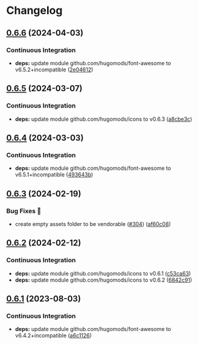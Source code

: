 # Changelog

## [0.6.6](https://github.com/hugomods/icons/compare/vendors/font-awesome/v0.6.5...vendors/font-awesome/v0.6.6) (2024-04-03)


### Continuous Integration

* **deps:** update module github.com/hugomods/font-awesome to v6.5.2+incompatible ([2e04612](https://github.com/hugomods/icons/commit/2e04612d35fbafe044b47a2b35953d9a71025612))

## [0.6.5](https://github.com/hugomods/icons/compare/vendors/font-awesome/v0.6.4...vendors/font-awesome/v0.6.5) (2024-03-07)


### Continuous Integration

* **deps:** update module github.com/hugomods/icons to v0.6.3 ([a8cbe3c](https://github.com/hugomods/icons/commit/a8cbe3c39733515f82c82a887d1d01d2f6f79ff8))

## [0.6.4](https://github.com/hugomods/icons/compare/vendors/font-awesome/v0.6.3...vendors/font-awesome/v0.6.4) (2024-03-03)


### Continuous Integration

* **deps:** update module github.com/hugomods/font-awesome to v6.5.1+incompatible ([493643b](https://github.com/hugomods/icons/commit/493643b1fc6f449ddd69b9f77a603ef9bc2fde36))

## [0.6.3](https://github.com/hugomods/icons/compare/vendors/font-awesome/v0.6.2...vendors/font-awesome/v0.6.3) (2024-02-19)


### Bug Fixes 🐞

* create empty assets folder to be vendorable ([#304](https://github.com/hugomods/icons/issues/304)) ([af60c08](https://github.com/hugomods/icons/commit/af60c08eae72bc49233703dfb5ad3f305169e953))

## [0.6.2](https://github.com/hugomods/icons/compare/vendors/font-awesome/v0.6.1...vendors/font-awesome/v0.6.2) (2024-02-12)


### Continuous Integration

* **deps:** update module github.com/hugomods/icons to v0.6.1 ([c53ca63](https://github.com/hugomods/icons/commit/c53ca63b1b074b041833e78d52617b2f3c3e9ea3))
* **deps:** update module github.com/hugomods/icons to v0.6.2 ([6842c91](https://github.com/hugomods/icons/commit/6842c91c37221b6792d9d9f38537a81397d810dd))

## [0.6.1](https://github.com/hugomods/icons/compare/vendors/font-awesome/v0.6.0...vendors/font-awesome/v0.6.1) (2023-08-03)


### Continuous Integration

* **deps:** update module github.com/hugomods/font-awesome to v6.4.2+incompatible ([a6c1126](https://github.com/hugomods/icons/commit/a6c1126e377fa75e164688d8cb8830113b8f6b8c))
